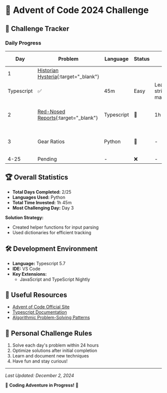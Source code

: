 # 🎄 Advent of Code 2024 Challenge

## 🚀 Challenge Tracker

### Daily Progress
| Day | Problem | Language | Status | Time | Difficulty | Key Insights |
|-----|---------|----------|--------|------|------------|--------------|
| 1   | [Historian Hysteria](https://adventofcode.com/2024/day/1){:target="_blank"}
 | Typescript | ✅ | 45m | Easy | Learned string manipulation |
| 2   | [Red-Nosed Reports](https://adventofcode.com/2024/day/2){:target="_blank"} | Typescript | 🔄 | 1h | Medium | Practiced parsing complex inputs |
| 3   | Gear Ratios | Python | 🔄 | - | Hard | Working on efficient algorithm |
| 4-25 | Pending | - | ❌ | - | - | - |

## 🏆 Overall Statistics
- **Total Days Completed:** 2/25
- **Languages Used:** Python
- **Total Time Invested:** 1h 45m
- **Most Challenging Day:** Day 3

**Solution Strategy:**
- Created helper functions for input parsing
- Used dictionaries for efficient tracking

## 🛠 Development Environment
- **Language:** Typescript 5.7
- **IDE:** VS Code
- **Key Extensions:** 
  - JavaScript and TypeScript Nightly

## 🔗 Useful Resources
- [Advent of Code Official Site](https://adventofcode.com/)
- [Typescript Documentation](https://www.typescriptlang.org/)
- [Algorithmic Problem-Solving Patterns](https://github.com/hello-algo)

## 🎯 Personal Challenge Rules
1. Solve each day's problem within 24 hours
2. Optimize solutions after initial completion
3. Learn and document new techniques
4. Have fun and stay curious!

---

*Last Updated: December 2, 2024*

🚀 **Coding Adventure in Progress!** 🚀
